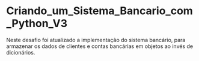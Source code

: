 # Criando_um_Sistema_Bancario_com_Python_V3
Neste desafio foi atualizado a implementação do sistema bancário, para armazenar os dados de clientes e contas bancárias em objetos ao invés de dicionários.
